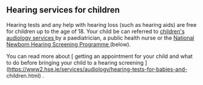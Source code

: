 ##  Hearing services for children

Hearing tests and any help with hearing loss (such as hearing aids) are free
for children up to the age of 18. Your child be can referred to [ children's
audiology services
](https://www.hse.ie/eng/services/list/4/audiology/childrens/) by a
paediatrician, a public health nurse or the [ National Newborn Hearing
Screening Programme
](http://www.hse.ie/eng/health/child/newbornscreening/Newbornhearingscreening/)
(below).

You can read more about [ getting an appointment for your child and what to do
before bringing your child to a hearing screening
](https://www2.hse.ie/services/audiology/hearing-tests-for-babies-and-
children.html) .
